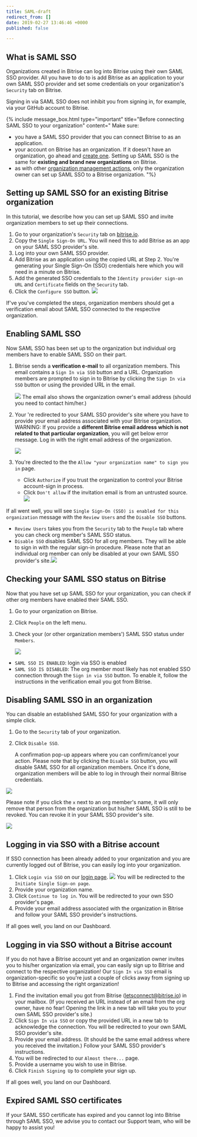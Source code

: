 ```yaml
---
title: SAML-draft
redirect_from: []
date: 2019-02-27 13:46:46 +0000
published: false

---
```

## What is SAML SSO

Organizations created in Bitrise can log into Bitrise using their own SAML SSO provider. All you have to do to is add Bitrise as an application to your own SAML SSO provider and set some credentials on your organization's `Security` tab on Bitrise. 

Signing in via SAML SSO does not inhibit you from signing in, for example, via your GitHub account to Bitrise.

{% include message_box.html type="important" title="Before connecting SAML SSO to your organization" content=" Make sure:

* you have a SAML SSO provider that you can connect Bitrise to as an application.
* your account on Bitrise has an organization. If it doesn't have an organization, go ahead and [create one](/team-management/organizations/creating-org/). Setting up SAML SSO is the same for **existing and brand new organizations** on Bitrise.
* as with other [organization management actions](/team-management/user-roles-on-app-teams/), only the organization owner can set up SAML SSO to a Bitrise organization. "%}

## Setting up SAML SSO for an existing Bitrise organization

In this tutorial, we describe how you can set up SAML SSO and invite organization members to set up their connections.

1. Go to your organization's `Security` tab on [bitrise.io](https://www.bitrise.io).
2. Copy the `Single Sign-On URL`. You will need this to add Bitrise as an app on your SAML SSO provider's site.
3. Log into your own SAML SSO provider.
4. Add Bitrise as an application using the copied URL at Step 2. You're generating your Single Sign-On (SSO) credentials here which you will need in a minute on Bitrise.
5. Add the generated SSO credentials to the `Identity provider sign-on URL` and `Certificate` fields on the `Security` tab.
6. Click the `Configure SSO` button.
   ![](/img/SSO-page.jpg)

If've you've completed the steps, organization members should get a verification email about SAML SSO connected to the respective organization.

## Enabling SAML SSO

Now SAML SSO has been set up to the organization but individual org members have to enable SAML SSO on their part.

1. Bitrise sends a **verification e-mail** to all organization members. This email contains a `Sign In via SSO` button and a URL. Organization members are prompted to sign in to Bitrise by clicking the `Sign In via SSO` button or using the provided URL in the email.

   ![](/img/saml-step-up-enabling-missing.jpg)
   The email also shows the organization owner's email address (should you need to contact him/her.)
2. Your 're redirected to your SAML SSO provider's site where you have to provide your email address associated with your Bitrise organization. WARNING: If you provide a **different Bitrise email address which is not related to that particular organization**, you will get below error message. Log in with the right email address of the organization.

   ![](/img/no-connected-sso-for-this-email-address.jpg)
3. You're directed to the the `Allow "your organization name" to sign you in` page.
   * Click `Authorize` if you trust the organization to control your Bitrise account-sign in process.
   * Click `Don't allow` if the invitation email is from an untrusted source.![](/img/enable-saml.jpg)

If all went well, you will see `Single Sign-On (SSO) is enabled for this organization` message with the `Review Users` and the `Disable SSO` buttons.

* `Review Users` takes you from the `Security` tab to the `People` tab where you can check org member's SAML SSO status.
* `Disable SSO` disables SAML SSO for all org members. They will be able to sign in with the regular sign-in procedure. Please note that an individual org member can only be disabled at your own SAML SSO provider's site.![](/img/disable-saml.jpg)

## Checking your SAML SSO status on Bitrise

Now that you have set up SAML SSO for your organization, you can check if other org members have enabled their SAML SSO.

1. Go to your organization on Bitrise.
2. Click `People` on the left menu.
3. Check your (or other organization members') SAML SSO status under `Members`.

   ![](/img/saml-status.png)

* `SAML SSO IS ENABLED`: login via SSO is enabled
* `SAML SSO IS DISABLED`: The org member most likely has not enabled SSO connection through the `Sign in via SSO` button. To enable it, follow the instructions in the verification email you got from Bitrise.

## Disabling SAML SSO in an organization

You can disable an established SAML SSO for your organization with a simple click.

1. Go to the `Security` tab of your organization.
2. Click `Disable SSO`.

   A confirmation pop-up appears where you can confirm/cancel your action. Please note that by clicking the `Disable SSO` button, you will disable SAML SSO for all organization members. Once it's done, organization members will be able to log in through their normal Bitrise credentials.

![](/img/disable-sso.png)

Please note if you click the `x` next to an org member's name, it will only remove that person from the organization but his/her SAML SSO is still to be revoked. You can revoke it in your SAML SSO provider's site.

![](/img/disbale-sso-enabled-status.png)

## Logging in via SSO with a Bitrise account

If SSO connection has been already added to your organization and you are currently logged out of Bitrise, you can easily log into your organization.

1. Click `Login via SSO` on our [login page](https://app.bitrise.io/users/sign_in).
   ![](/img/login-via-sso.jpg)
   You will be redirected to the `Initiate Single Sign-on page`.
2. Provide your organization name.
3. Click `Continue to log in`.
   You will be redirected to your own SSO provider's page.
4. Provide your email address associated with the organization in Bitrise and follow your SAML SSO provider's instructions.

If all goes well, you land on our Dashboard.

## Logging in via SSO without a Bitrise account

If you do not have a Bitrise account yet and an organization owner invites you to his/her organization via email, you can easily sign up to Bitrise and connect to the respective organization! Our `Sign In via SSO` email is organization-specific so you're just a couple of clicks away from signing up to Bitrise and accessing the right organization!

1. Find the invitation email you got from Bitrise (letsconnect@bitrise.io) in your mailbox. (If you received an URL instead of an email from the org owner, have no fear! Opening the link in a new tab will take you to your own SAML SSO provider's site.)
2. Click `Sign In via SSO` or copy the provided URL in a new tab to acknowledge the connection. You will be redirected to your own SAML SSO provider's site.
3. Provide your email address. (It should be the same email address where you received the invitation.) Follow your SAML SSO provider's instructions.
4. You will be redirected to our `Almost there...` page.
5. Provide a username you wish to use in Bitrise.
6. Click `Finish Signing Up` to complete your sign up.

If all goes well, you land on our Dashboard.

## Expired SAML SSO certificates

If your SAML SSO certificate has expired and you cannot log into Bitrise through SAML SSO, we advise you to contact our Support team, who will be happy to assist you!